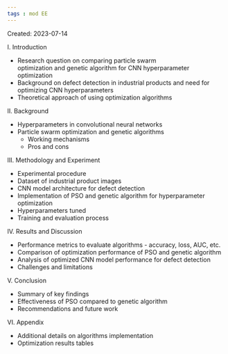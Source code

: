 ```yaml
---
tags : mod EE
---
```

Created: 2023-07-14

I. Introduction

- Research question on comparing particle swarm optimization and genetic algorithm for CNN hyperparameter optimization
- Background on defect detection in industrial products and need for optimizing CNN hyperparameters
- Theoretical approach of using optimization algorithms

II. Background

- Hyperparameters in convolutional neural networks
- Particle swarm optimization and genetic algorithms
    - Working mechanisms
    - Pros and cons

III. Methodology and Experiment

- Experimental procedure
- Dataset of industrial product images
- CNN model architecture for defect detection
- Implementation of PSO and genetic algorithm for hyperparameter optimization
- Hyperparameters tuned
- Training and evaluation process

IV. Results and Discussion

- Performance metrics to evaluate algorithms - accuracy, loss, AUC, etc.
- Comparison of optimization performance of PSO and genetic algorithm
- Analysis of optimized CNN model performance for defect detection
- Challenges and limitations

V. Conclusion

- Summary of key findings
- Effectiveness of PSO compared to genetic algorithm
- Recommendations and future work

VI. Appendix

- Additional details on algorithms implementation
- Optimization results tables